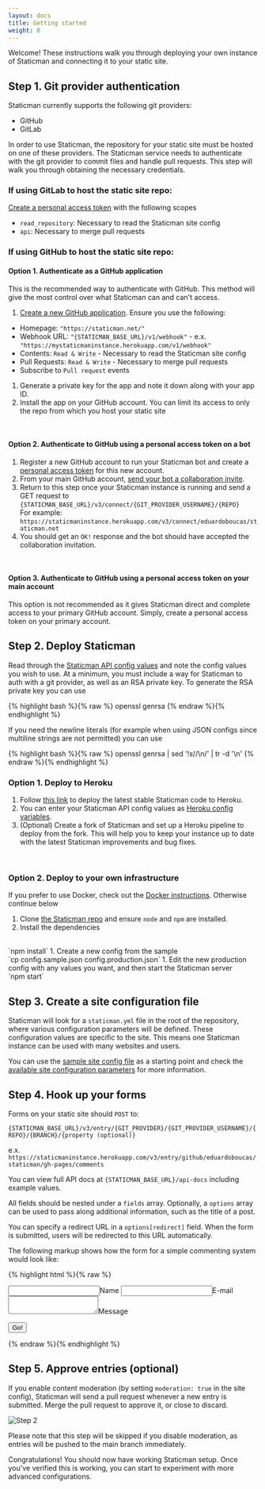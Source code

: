 ```yaml
---
layout: docs
title: Getting started
weight: 0
---
```

Welcome! These instructions walk you through deploying your own instance of Staticman and connecting it to your static site.

## Step 1. Git provider authentication

Staticman currently supports the following git providers:

- GitHub
- GitLab

In order to use Staticman, the repository for your static site must be hosted on one of these providers. The Staticman service needs to authenticate with the git provider to commit files and handle pull requests. This step will walk you through obtaining the necessary credentials.

### **If using GitLab to host the static site repo:**

[Create a personal access token](https://docs.gitlab.com/ee/user/profile/personal_access_tokens.html#creating-a-personal-access-token) with the following scopes

- `read_repository`: Necessary to read the Staticman site config
- `api`: Necessary to merge pull requests

### **If using GitHub to host the static site repo:**

#### **Option 1. Authenticate as a GitHub application**

This is the recommended way to authenticate with GitHub. This method will give the most control over what Staticman can and can't access.

1. <a href="https://docs.github.com/en/free-pro-team@latest/developers/apps/creating-a-github-app" class="cta">Create a new GitHub application</a>. Ensure you use the following:
  - Homepage: `"https://staticman.net/"`
  - Webhook URL: `"{STATICMAN_BASE_URL}/v1/webhook"` - e.x. `"https://mystaticmaninstance.herokuapp.com/v1/webhook"`
  - Contents: `Read & Write` - Necessary to read the Staticman site config
  - Pull Requests: `Read & Write` - Necessary to merge pull requests
  - Subscribe to `Pull request` events
1. Generate a private key for the app and note it down along with your app ID.
1. Install the app on your GitHub account. You can limit its access to only the repo from which you host your static site

<br>

#### **Option 2. Authenticate to GitHub using a personal access token on a bot**

1. Register a new GitHub account to run your Staticman bot and create a <a href="https://docs.github.com/en/free-pro-team@latest/github/authenticating-to-github/creating-a-personal-access-token" class="cta">personal access token</a> for this new account.
1. From your main GitHub account, <a href="https://docs.github.com/en/free-pro-team@latest/github/setting-up-and-managing-your-github-user-account/inviting-collaborators-to-a-personal-repository" class="cta">send your bot a collaboration invite</a>.
1. Return to this step once your Staticman instance is running and send a GET request to
  `{STATICMAN_BASE_URL}/v3/connect/{GIT_PROVIDER_USERNAME}/{REPO}`
  <br>For example:<br>
  `https://staticmaninstance.herokuapp.com/v3/connect/eduardoboucas/staticman.net`
1. You should get an `OK!` response and the bot should have accepted the collaboration invitation.

<br>

#### **Option 3. Authenticate to GitHub using a personal access token on your main account**

This option is not recommended as it gives Staticman direct and complete access to your primary GitHub account. Simply, create a personal access token on your primary account.

## Step 2. Deploy Staticman

Read through the [Staticman API config values](https://staticman.net/docs/api) and note the config values you wish to use. At a minimum, you must include a way for Staticman to auth with a git provider, as well as an RSA private key. To generate the RSA private key you can use 

{% highlight bash %}{% raw %}
openssl genrsa
{% endraw %}{% endhighlight %}

If you need the newline literals (for example when using JSON configs since multiline strings are not permitted) you can use

{% highlight bash %}{% raw %}
openssl genrsa | sed '$!s/$/\\n/' | tr -d '\n'
{% endraw %}{% endhighlight %}

### **Option 1. Deploy to Heroku**

1. Follow <a href="https://heroku.com/deploy?template=https://github.com/eduardoboucas/staticman/tree/master" class="cta">this link</a> to deploy the latest stable Staticman code to Heroku.
1. You can enter your Staticman API config values as <a href="https://devcenter.heroku.com/articles/config-vars" class="cta">Heroku config variables</a>.
1. (Optional) Create a fork of Staticman and set up a Heroku pipeline to deploy from the fork. This will help you to keep your instance up to date with the latest Staticman improvements and bug fixes.

<br>

### **Option 2. Deploy to your own infrastructure**

If you prefer to use Docker, check out the [Docker instructions](https://github.com/eduardoboucas/staticman/blob/master/docs/docker.md). Otherwise continue below

1. Clone <a href="https://github.com/eduardoboucas/staticman.git" class="cta">the Staticman repo</a> and ensure `node` and `npm` are installed.
1. Install the dependencies
  <br>
  `npm install`
1. Create a new config from the sample
  <br>
  `cp config.sample.json config.production.json`
1. Edit the new production config with any values you want, and then start the Staticman server
  <br>
  `npm start`

<br>

## Step 3. Create a site configuration file

Staticman will look for a `staticman.yml` file in the root of the repository, where various configuration parameters will be defined. These configuration values are specific to the site. This means one Staticman instance can be used with many websites and users.

You can use the [sample site config file](https://github.com/eduardoboucas/staticman/blob/master/staticman.sample.yml) as a starting point and check the [available site configuration parameters](/docs/configuration) for more information.

## Step 4. Hook up your forms

Forms on your static site should `POST` to:

`{STATICMAN_BASE_URL}/v3/entry/{GIT_PROVIDER}/{GIT_PROVIDER_USERNAME}/{REPO}/{BRANCH}/{property (optional)}`

e.x. `https://staticmaninstance.herokuapp.com/v3/entry/github/eduardoboucas/staticman/gh-pages/comments`

You can view full API docs at `{STATICMAN_BASE_URL}/api-docs` including example values.

All fields should be nested under a `fields` array. Optionally, a `options` array can be used to pass along additional information, such as the title of a post.

You can specify a redirect URL in a `options[redirect]` field. When the form is submitted, users will be redirected to this URL automatically.

The following markup shows how the form for a simple commenting system would look like:

{% highlight html %}{% raw %}
<form method="POST" action="https://api.staticman.net/v3/entry/github/eduardoboucas/staticman/gh-pages/comments">
  <input name="options[redirect]" type="hidden" value="https://my-site.com">
  <!-- e.g. "2016-01-02-this-is-a-post" -->
  <input name="options[slug]" type="hidden" value="{{ page.slug }}">
  <label><input name="fields[name]" type="text">Name</label>
  <label><input name="fields[email]" type="email">E-mail</label>
  <label><textarea name="fields[message]"></textarea>Message</label>
  
  <button type="submit">Go!</button>
</form>
{% endraw %}{% endhighlight %}

## Step 5. Approve entries (optional)

If you enable content moderation (by setting `moderation: true` in the site config), Staticman will send a pull request whenever a new entry is submitted. Merge the pull request to approve it, or close to discard.

![Step 2](/assets/images/get-started/step2.png)

Please note that this step will be skipped if you disable moderation, as entries will be pushed to the main branch immediately.

Congratulations! You should now have working Staticman setup. Once you've verified this is working, you can start to experiment with more advanced configurations.
